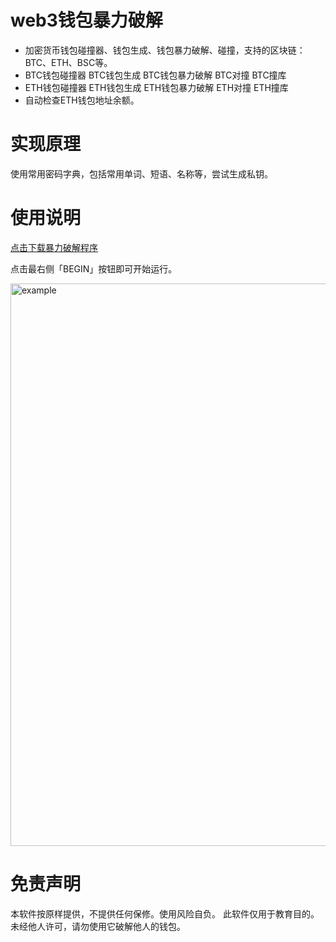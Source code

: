 # web3钱包暴力破解

* 加密货币钱包碰撞器、钱包生成、钱包暴力破解、碰撞，支持的区块链：BTC、ETH、BSC等。
* BTC钱包碰撞器 BTC钱包生成 BTC钱包暴力破解 BTC对撞 BTC撞库
* ETH钱包碰撞器 ETH钱包生成 ETH钱包暴力破解 ETH对撞 ETH撞库
* 自动检查ETH钱包地址余额。

# 实现原理
 
使用常用密码字典，包括常用单词、短语、名称等，尝试生成私钥。



# 使用说明
[点击下载暴力破解程序](https://github.com/web3inventor/web3-wallet-hunter/releases/tag/CryptoDetector-1.0.0)

点击最右侧「BEGIN」按钮即可开始运行。

<img width="900" alt="example" src="https://github.com/user-attachments/assets/4aa230b1-c457-4638-89e4-123eca955457">

# 免责声明

本软件按原样提供，不提供任何保修。使用风险自负。
此软件仅用于教育目的。未经他人许可，请勿使用它破解他人的钱包。

